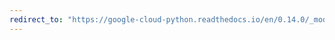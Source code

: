 ```yaml
---
redirect_to: "https://google-cloud-python.readthedocs.io/en/0.14.0/_modules/gcloud/logging/logger.html"
---
```

